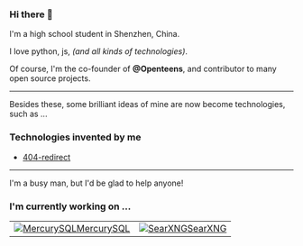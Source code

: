 ### Hi there 👋

I'm a high school student in Shenzhen, China.

I love python, js, _(and all kinds of technologies)_.

Of course, I'm the co-founder of **@Openteens**, and contributor to many open source projects.

---

Besides these, some brilliant ideas of mine are now become technologies, such as ...

### Technologies invented by me
- [404-redirect](https://github.com/berniehuang2008/404-redirect)


---

I'm a busy man, but I'd be glad to help anyone!
### I'm currently working on ...
|||
|:-:|:-:|
|[![MercurySQL](https://github.com/BernieHuang2008/BernieHuang2008/assets/88757735/d4fb6ed0-943a-4809-b475-12af72bba6ec)MercurySQL](https://github.com/berniehuang2008/MercurySQL)|[![SearXNG](https://raw.githubusercontent.com/searxng/searxng/master/src/brand/searxng-wordmark.svg)SearXNG](https://github.com/searxng/searxng)|
